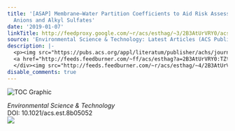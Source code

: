 ```yaml
---
title: '[ASAP] Membrane–Water Partition Coefficients to Aid Risk Assessment of Perfluoroalkyl
  Anions and Alkyl Sulfates'
date: '2019-01-07'
linkTitle: http://feedproxy.google.com/~r/acs/esthag/~3/2B3AtUrVRY0/acs.est.8b05052
source: 'Environmental Science & Technology: Latest Articles (ACS Publications)'
description: |-
  <p><img src="https://pubs.acs.org/appl/literatum/publisher/achs/journals/content/esthag/0/esthag.ahead-of-print/acs.est.8b05052/20190107/images/medium/es-2018-050529_0005.gif" alt="TOC Graphic"/></p><div><cite>Environmental Science & Technology</cite></div><div>DOI: 10.1021/acs.est.8b05052</div><div class="feedflare">
  <a href="http://feeds.feedburner.com/~ff/acs/esthag?a=2B3AtUrVRY0:TZt5ZOJA7lU:yIl2AUoC8zA"><img src="http://feeds.feedburner.com/~ff/acs/esthag?d=yIl2AUoC8zA" border="0"></img></a>
  </div><img src="http://feeds.feedburner.com/~r/acs/esthag/~4/2B3AtUrVRY0" height="1" width="1" ...
disable_comments: true
---
```

<p><img src="https://pubs.acs.org/appl/literatum/publisher/achs/journals/content/esthag/0/esthag.ahead-of-print/acs.est.8b05052/20190107/images/medium/es-2018-050529_0005.gif" alt="TOC Graphic"/></p><div><cite>Environmental Science & Technology</cite></div><div>DOI: 10.1021/acs.est.8b05052</div><div class="feedflare">
<a href="http://feeds.feedburner.com/~ff/acs/esthag?a=2B3AtUrVRY0:TZt5ZOJA7lU:yIl2AUoC8zA"><img src="http://feeds.feedburner.com/~ff/acs/esthag?d=yIl2AUoC8zA" border="0"></img></a>
</div><img src="http://feeds.feedburner.com/~r/acs/esthag/~4/2B3AtUrVRY0" height="1" width="1" ...